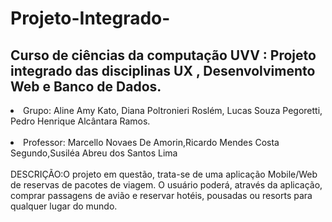 # Projeto-Integrado-
<h2>Curso de ciências da computação UVV : Projeto integrado das disciplinas UX , Desenvolvimento Web e Banco de Dados.</h2>
<li> Grupo: Aline Amy Kato, Diana Poltronieri Roslém, Lucas Souza Pegoretti, Pedro Henrique Alcântara Ramos.</li>
<br>
<li>Professor: Marcello Novaes De Amorin,Ricardo Mendes Costa Segundo,Susiléa Abreu dos Santos Lima </li>
<br> DESCRIÇÃO:O projeto em questão, trata-se de uma aplicação Mobile/Web de reservas de pacotes de viagem. O usuário poderá, através da aplicação, comprar passagens de avião e reservar hotéis, pousadas ou resorts para qualquer lugar do mundo.
<br>

